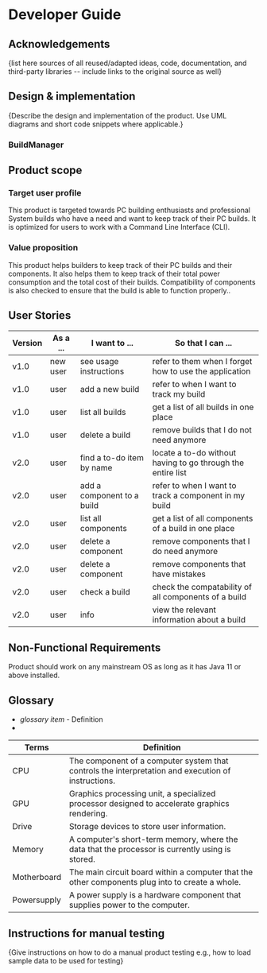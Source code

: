 # Developer Guide

## Acknowledgements

{list here sources of all reused/adapted ideas, code, documentation, and third-party libraries -- include links to the original source as well}

## Design & implementation

{Describe the design and implementation of the product. Use UML diagrams and short code snippets where applicable.}

### 

### BuildManager


## Product scope
### Target user profile

This product is targeted towards PC building enthusiasts and professional System builds who have a need and want to 
keep track of their PC builds. It is optimized for users to work with a Command Line Interface (CLI).

### Value proposition

This product helps builders to keep track of their PC builds and their components. It also helps them to keep track of
their total power consumption and the total cost of their builds. Compatibility of components is also checked to ensure
that the build is able to function properly..

## User Stories

| Version | As a ... | I want to ...              | So that I can ...                                           |
|---------|----------|----------------------------|-------------------------------------------------------------|
| v1.0    | new user | see usage instructions     | refer to them when I forget how to use the application      |
 | v1.0    | user     | add a new build            | refer to when I want to track my build                      |
| v1.0    | user     | list all builds            | get a list of all builds in one place                       |
| v1.0    | user     | delete a build             | remove builds that I do not need anymore                    |
| v2.0    | user     | find a to-do item by name  | locate a to-do without having to go through the entire list |
| v2.0    | user     | add a component to a build | refer to when I want to track a component in my build       |
| v2.0    | user     | list all components        | get a list of all components of a build in one place        |
| v2.0    | user     | delete a component         | remove components that I do need anymore                    |
| v2.0    | user     | delete a component         | remove components that have mistakes                        |
| v2.0    | user     | check a build              | check the compatability of all components of a build        |
| v2.0    | user     | info                       | view the relevant information about a build                 | 

## Non-Functional Requirements

Product should work on any mainstream OS as long as it has Java 11 or above installed.

## Glossary

* *glossary item* - Definition
* 
| Terms       | Definition                                                                                         |
|-------------|----------------------------------------------------------------------------------------------------|
| CPU         | The component of a computer system that controls the interpretation and execution of instructions. |
| GPU         | Graphics processing unit, a specialized processor designed to accelerate graphics rendering.       |
| Drive       | Storage devices to store user information.                                                         |
| Memory      | A computer's short-term memory, where the data that the processor is currently using is stored.    |
| Motherboard | The main circuit board within a computer that the other components plug into to create a whole.    |
| Powersupply | A power supply is a hardware component that supplies power to the computer.                        |

## Instructions for manual testing

{Give instructions on how to do a manual product testing e.g., how to load sample data to be used for testing}
